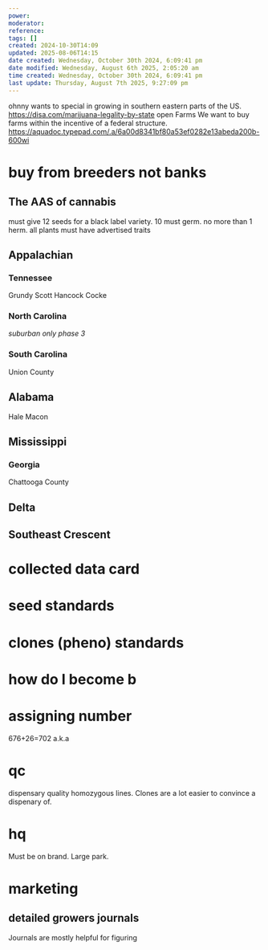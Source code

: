 ```yaml
---
power: 
moderator: 
reference: 
tags: []
created: 2024-10-30T14:09
updated: 2025-08-06T14:15
date created: Wednesday, October 30th 2024, 6:09:41 pm
date modified: Wednesday, August 6th 2025, 2:05:20 am
time created: Wednesday, October 30th 2024, 6:09:41 pm
last update: Thursday, August 7th 2025, 9:27:09 pm
---
```

ohnny wants to special in growing in southern eastern parts of the US.
https://disa.com/marijuana-legality-by-state
 open Farms
We want to buy farms within the incentive of a federal structure.
https://aquadoc.typepad.com/.a/6a00d8341bf80a53ef0282e13abeda200b-600wi
# buy from breeders not banks
## The AAS of cannabis
must give 12 seeds for a black label variety.
10 must germ.  no more than 1 herm. all plants must have advertised traits
## Appalachian
### Tennessee
Grundy
Scott
Hancock
Cocke

### North Carolina
*suburban only phase 3*
### South Carolina
Union County

## Alabama
Hale
Macon

## Mississippi

### Georgia
Chattooga County

## Delta

## Southeast Crescent


# collected data card
# seed standards
# clones (pheno) standards

# how do I become b

#  assigning number
676+26=702
a.k.a 
# qc
dispensary quality homozygous lines.
Clones are a lot easier to convince a dispenary of.

# hq
Must be on brand.  Large park.

# marketing
## detailed growers journals 
Journals are mostly helpful for figuring